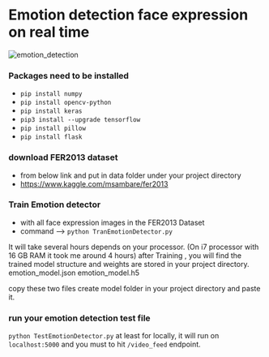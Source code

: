 # Emotion detection face expression on real time

![emotion_detection](https://github.com/datamagic2020/Emotion_detection_with_CNN/blob/main/emoition_detection.png)

### Packages need to be installed

- `pip install numpy`
- `pip install opencv-python`
- `pip install keras`
- `pip3 install --upgrade tensorflow`
- `pip install pillow`
- `pip install flask`

### download FER2013 dataset

- from below link and put in data folder under your project directory
- https://www.kaggle.com/msambare/fer2013

### Train Emotion detector

- with all face expression images in the FER2013 Dataset
- command --> `python TranEmotionDetector.py`

It will take several hours depends on your processor. (On i7 processor with 16 GB RAM it took me around 4 hours)
after Training , you will find the trained model structure and weights are stored in your project directory.
emotion_model.json
emotion_model.h5

copy these two files create model folder in your project directory and paste it.

### run your emotion detection test file

`python TestEmotionDetector.py` at least for locally, it will run on `localhost:5000` and you must to hit `/video_feed` endpoint.

